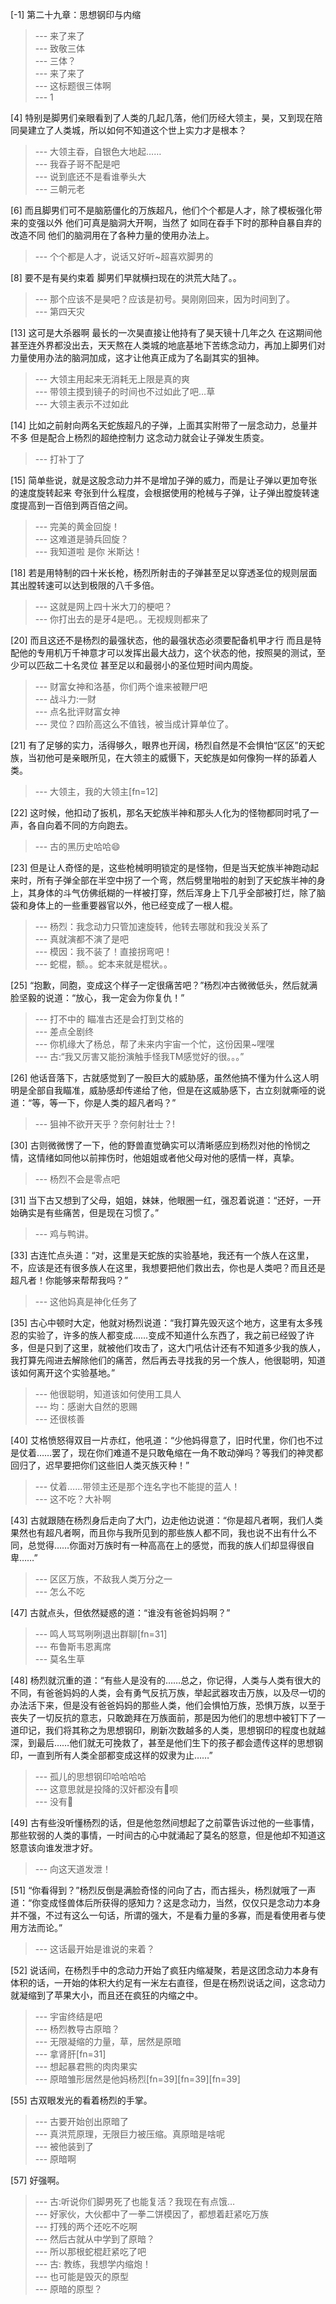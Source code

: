 
[-1] 第二十九章：思想钢印与内缩
>--- 来了来了<br>
>--- 致敬三体<br>
>--- 三体？<br>
>--- 来了来了<br>
>--- 这标题很三体啊<br>
>--- 1<br>

[4] 特别是脚男们亲眼看到了人类的几起几落，他们历经大领主，昊，又到现在陪同昊建立了人类城，所以如何不知道这个世上实力才是根本？
>--- 大领主昋，自银色大地起……<br>
>--- 我昋子哥不配是吧<br>
>--- 说到底还不是看谁拳头大<br>
>--- 三朝元老<br>

[6] 而且脚男们可不是脑筋僵化的万族超凡，他们个个都是人才，除了模板强化带来的变强以外 他们可真是脑洞大开啊，当然了 如同在昋手下时的那种自暴自弃的改造不同 他们的脑洞用在了各种力量的使用办法上。
>--- 个个都是人才，说话又好听~超喜欢脚男的<br>

[8] 要不是有昊约束着 脚男们早就横扫现在的洪荒大陆了。。
>--- 那个应该不是昊吧？应该是初号。昊刚刚回来，因为时间到了。<br>
>--- 第四天灾<br>

[13] 这可是大杀器啊 最长的一次昊直接让他持有了昊天镜十几年之久 在这期间他甚至连外界都没出去，天天熬在人类城的地底基地下苦练念动力，再加上脚男们对力量使用办法的脑洞加成，这才让他真正成为了名副其实的狙神。
>--- 大领主用起来无消耗无上限是真的爽<br>
>--- 带领主摸到镜子的时间也不过如此了吧…草<br>
>--- 大领主表示不过如此<br>

[14] 比如之前射向两名天蛇族超凡的子弹，上面其实附带了一层念动力，总量并不多 但是配合上杨烈的超绝控制力 这念动力就会让子弹发生质变。
>--- 打补丁了<br>

[15] 简单些说，就是这股念动力并不是增加子弹的威力，而是让子弹以更加夸张的速度旋转起来 夸张到什么程度，会根据使用的枪械与子弹，让子弹出膛旋转速度提高到一百倍到两百倍之间。
>--- 完美的黄金回旋！<br>
>--- 这难道是骑兵回旋？<br>
>--- 我知道啦 是你 米斯达！<br>

[18] 若是用特制的四十米长枪，杨烈所射击的子弹甚至足以穿透圣位的规则层面 其出膛转速可以达到极限的八千多倍。
>--- 这就是网上四十米大刀的梗吧？<br>
>--- 你打出去的是牙4是吧。。无视规则都来了<br>

[20] 而且这还不是杨烈的最强状态，他的最强状态必须要配备机甲才行 而且是特配他的专用机万千神意才可以发挥出最大战力，这个状态的他，按照昊的测试，至少可以匹敌二十名灵位 甚至足以和最弱小的圣位短时间内周旋。
>--- 财富女神和洛基，你们两个谁来被鞭尸吧<br>
>--- 战斗力:一财<br>
>--- 点名批评财富女神<br>
>--- 灵位？四阶高这么不值钱，被当成计算单位了。<br>

[21] 有了足够的实力，活得够久，眼界也开阔，杨烈自然是不会惧怕“区区”的天蛇族，当初他可是亲眼所见，在大领主的威慑下，天蛇族是如何像狗一样的舔着人类。
>--- 大领主，我的大领主[fn=12]<br>

[22] 这时候，他扣动了扳机，那名天蛇族半神和那头人化为的怪物都同时吼了一声，各自向着不同的方向跑去。
>--- 古的黑历史哈哈😄<br>

[23] 但是让人奇怪的是，这些枪械明明锁定的是怪物，但是当天蛇族半神跑动起来时，所有子弹全部在半空中拐了一个弯，然后劈里啪啦的射到了天蛇族半神的身上，其身体的斗气仿佛纸糊的一样被打穿，然后浑身上下几乎全部被打烂，除了脑袋和身体上的一些重要器官以外，他已经变成了一根人棍。
>--- 杨烈：我念动力只管加速旋转，他转去哪就和我没关系了<br>
>--- 真就演都不演了是吧<br>
>--- 模因：我不装了！直接拐弯吧！<br>
>--- 蛇棍，额。。蛇本来就是棍状。。<br>

[25] “抱歉，同胞，变成这个样子一定很痛苦吧？”杨烈冲古微微低头，然后就满脸坚毅的说道：“放心，我一定会为你复仇！”
>--- 打不中的
瞄准古还是会打到艾格的<br>
>--- 差点全剧终<br>
>--- 你机缘大了杨总，帮了未来内宇宙一个忙，这份因果~嘿嘿<br>
>--- 古:“我又厉害又能扮演触手怪我TM感觉好的很。。。”<br>

[26] 他话音落下，古就感觉到了一股巨大的威胁感，虽然他搞不懂为什么这人明明是全部自我瞄准，威胁感却传递给了他，但是在这威胁感下，古立刻就嘶哑的说道：“等，等一下，你是人类的超凡者吗？”
>--- 狙神不欲开天乎？奈何射壮士？!<br>

[30] 古则微微愣了一下，他的野兽直觉确实可以清晰感应到杨烈对他的怜悯之情，这情绪如同他以前摔伤时，他姐姐或者他父母对他的感情一样，真挚。
>--- 杨烈不会是零点吧<br>

[31] 当下古又想到了父母，姐姐，妹妹，他眼圈一红，强忍着说道：“还好，一开始确实是有些痛苦，但是现在习惯了。”
>--- 鸡与鸭讲。<br>

[33] 古连忙点头道：“对，这里是天蛇族的实验基地，我还有一个族人在这里，不，应该是还有很多族人在这里，我想要把他们救出去，你也是人类吧？而且还是超凡者！你能够来帮帮我吗？”
>--- 这他妈真是神化任务了<br>

[35] 古心中顿时大定，他就对杨烈说道：“我打算先毁灭这个地方，这里有太多残忍的实验了，许多的族人都变成……变成不知道什么东西了，我之前已经毁了许多，但是只到了这里，就被他们攻击了，这大门吼估计还有不知道多少我的族人，我打算先闯进去解除他们的痛苦，然后再去寻找我的另一个族人，他很聪明，知道该如何离开这个实验基地。”
>--- 他很聪明，知道该如何使用工具人<br>
>--- 均：感谢大自然的恩赐<br>
>--- 还很核善<br>

[40] 艾格愤怒得双目一片赤红，他吼道：“少他妈得意了，旧时代里，你们也不过是仗着……罢了，现在你们难道不是只敢龟缩在一角不敢动弹吗？等我们的神灵都回归了，迟早要把你们这些旧人类灭族灭种！”
>--- 仗着……带领主还是那个连名字也不能提的蓝人！<br>
>--- 这不吃？大补啊<br>

[43] 古就跟随在杨烈身后走向了大门，边走他边说道：“你是超凡者啊，我们人类果然也有超凡者啊，而且你与我所见到的那些族人都不同，我也说不出有什么不同，总觉得……你面对万族时有一种高高在上的感觉，而我的族人们却显得很自卑……”
>--- 区区万族，不敌我人类万分之一<br>
>--- 怎么不吃<br>

[47] 古就点头，但依然疑惑的道：“谁没有爸爸妈妈啊？”
>--- 鸣人骂骂咧咧退出群聊[fn=31]<br>
>--- 布鲁斯韦恩离席<br>
>--- 莫名生草<br>

[48] 杨烈就沉重的道：“有些人是没有的……总之，你记得，人类与人类有很大的不同，有爸爸妈妈的人类，会有勇气反抗万族，举起武器攻击万族，以及尽一切的办法活下来，但是没有爸爸妈妈的那些人类，他们会惧怕万族，恐惧万族，以至于丧失了一切反抗的意志，只敢跪拜在万族面前，那是因为他们的思想中被钉下了一道印记，我们将其称之为思想钢印，刷新次数越多的人类，思想钢印的程度也就越深，到最后……他们就无可挽救了，甚至是他们生下的孩子都会遗传这样的思想钢印，一直到所有人类全部都变成这样的奴隶为止……”
>--- 孤儿的思想钢印哈哈哈哈<br>
>--- 这意思就是投降的汉奸都没有🐴呗<br>
>--- 没有🐴<br>

[49] 古有些没听懂杨烈的话，但是他忽然间想起了之前覃告诉过他的一些事情，那些软弱的人类的事情，一时间古的心中就涌起了莫名的怒意，但是他却不知道这怒意该向谁发泄才好。
>--- 向这天道发泄！<br>

[51] “你看得到？”杨烈反倒是满脸奇怪的问向了古，而古摇头，杨烈就哦了一声道：“你变成怪兽体后所获得的感知力？这是念动力，当然，仅仅只是念动力本身并不强，不过有这么一句话，所谓的强大，不是看力量的多寡，而是看使用者与使用方法而论。”
>--- 这话最开始是谁说的来着？<br>

[52] 说话间，在杨烈手中的念动力开始了疯狂内缩凝聚，若是这团念动力本身有体积的话，一开始的体积大约足有一米左右直径，但是在杨烈说话之间，这念动力就凝缩到了苹果大小，而且还在疯狂的内缩之中。
>--- 宇宙终结是吧<br>
>--- 杨烈教导古原暗？<br>
>--- 无限凝缩的力量，草，居然是原暗<br>
>--- 拿肾肝[fn=31]<br>
>--- 想起暴君熊的肉肉果实<br>
>--- 原暗雏形居然是他妈杨烈[fn=39][fn=39][fn=39]<br>

[55] 古双眼发光的看着杨烈的手掌。
>--- 古要开始创出原暗了<br>
>--- 真洪荒原理，无限巨力被压缩。真原暗是啥呢<br>
>--- 被他装到了<br>
>--- 原暗啊<br>

[57] 好强啊。
>--- 古:听说你们脚男死了也能复活？我现在有点饿…<br>
>--- 好家伙，大伙都中了一拳二饼模因了，都想着赶紧吃万族<br>
>--- 打残的两个还吃不吃啊<br>
>--- 然后古就从中学到了原暗？<br>
>--- 所以那根蛇棍赶紧吃了吧<br>
>--- 古: 教练，我想学内缩炮！<br>
>--- 也可能是毁灭的原型<br>
>--- 原暗的原型？<br>
